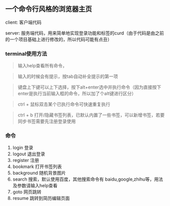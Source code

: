 ## 一个命令行风格的浏览器主页
client: 客户端代码

server: 服务端代码，用来简单地实现登录功能和标签的curd（由于代码是由之前的一个项目基础上进行修改的，所以代码可能有点丑）

### terminal使用方法
> 输入help查看所有命令，

> 输入的时候会有提示，按tab自动补全提示的第一项

> 键盘上下键可以上下选择，按下alt+enter选中并执行命令（因为直接按下enter是执行当前输入框的命令，所以加了个alt键进行区分）

> ctrl + 鼠标双击某个已执行命令可快速重复执行

> ctrl + b 打开/隐藏书签列表，已默认内置了一些书签，可以新增书签，若要同步书签需要先注册登录使用


### 命令
1. login 登录 
2. logout 退出登录
3. register 注册
4. bookmark 打开书签列表
5. background 随机背景图片
6. search 搜索，默认使用百度，其他搜索命令有 baidu,google,zhihu等，用法及参数请输入help查看
7. goto 网页跳转
8. resume 跳转到简历编辑页面